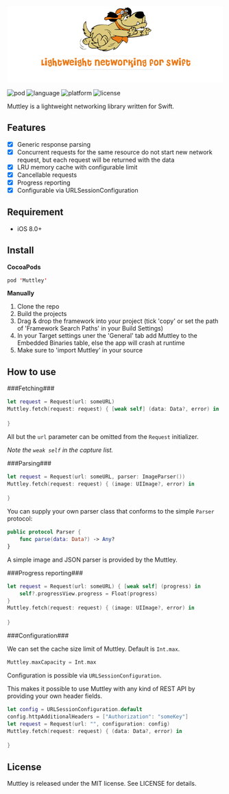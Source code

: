 ![Logo](/Muttley/logo.png?raw=true)

![pod](https://cdn.rawgit.com/zolomatok/Muttley/master/Muttley/pod.svg)
![language](https://cdn.rawgit.com/zolomatok/Muttley/master/Muttley/language.svg)
![platform](https://cdn.rawgit.com/zolomatok/Muttley/master/Muttley/platform.svg)
![license](https://cdn.rawgit.com/zolomatok/Muttley/master/Muttley/license.svg)

Muttley is a lightweight networking library written for Swift.

## Features
- [x] Generic response parsing
- [x] Concurrent requests for the same resource do not start new network request, but each request will be returned with the data
- [x] LRU memory cache with configurable limit
- [x] Cancellable requests
- [x] Progress reporting
- [x] Configurable via URLSessionConfiguration

## Requirement
- iOS 8.0+

## Install
**CocoaPods**

```swift
pod 'Muttley'
```

**Manually**

1. Clone the repo
2. Build the projects
3. Drag & drop the framework into your project (tick 'copy' or set the path of 'Framework Search Paths' in your Build Settings)
4. In your Target settings uner the 'General' tab add Muttley to the Embedded Binaries table, else the app will crash at runtime
5. Make sure to 'import Muttley' in your source


## How to use

###Fetching###
```swift
let request = Request(url: someURL)
Muttley.fetch(request: request) { [weak self] (data: Data?, error) in

}
```

All but the `url` parameter can be omitted from the `Request` initializer.

*Note the `weak self` in the capture list.*


###Parsing###

```swift
let request = Request(url: someURL, parser: ImageParser())
Muttley.fetch(request: request) { (image: UIImage?, error) in

}
```

You can supply your own parser class that conforms to the simple `Parser` protocol:

```swift
public protocol Parser {
    func parse(data: Data?) -> Any?
}
```

A simple image and JSON parser is provided by the Muttley.


###Progress reporting###

```swift
let request = Request(url: someURL) { [weak self] (progress) in
    self?.progressView.progress = Float(progress)
}
Muttley.fetch(request: request) { (image: UIImage?, error) in

}
```


###Configuration###

We can set the cache size limit of Muttley. Default is `Int.max`.

```swift
Muttley.maxCapacity = Int.max
```

Configuration is possible via `URLSessionConfiguration`.

This makes it possible to use Muttley with any kind of REST API by providing your own header fields.

```swift
let config = URLSessionConfiguration.default
config.httpAdditionalHeaders = ["Authorization": "someKey"]
let request = Request(url: "", configuration: config)
Muttley.fetch(request: request) { (data: Data?, error) in

}
```


## License
Muttley is released under the MIT license. See LICENSE for details.

